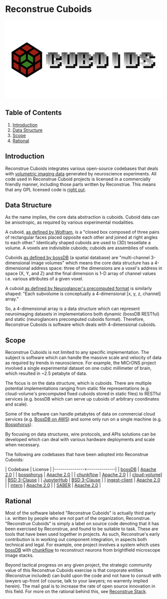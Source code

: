 # Reconstrue Cuboids

[![img](./by_topic/cuboids/images/logos/cuboids_combination_mark.png)](https://youtu.be/C5NiAoT3xsY)

<a id="org0a93fc7"></a>

## Table of Contents

1.  [Introduction](#org8f74601)
2.  [Data Structure](#orgdfb2796)
3.  [Scope](#orgf6f1c37)
4.  [Rational](#orgd1f0acd)


<a id="org8f74601"></a>

## Introduction

Reconstrue Cuboids integrates various open-source codebases that deals
with [volumetric imaging data](https://en.wikipedia.org/wiki/Volume_rendering) generated by neuroscience
experiments. All code used in Reconstrue Cuboid projects is licensed
in a commercially friendly manner, including those parts written by
Reconstrue. This means that any GPL licensed code is [right out](https://youtu.be/SNTzOBKs1bA?t=96).


<a id="orgdfb2796"></a>

## Data Structure

As the name implies, the core data abstraction is cuboids. Cuboid data
can be anisotropic, as required by various experimental modalities.

A cuboid, [as defined by Wolfram](https://mathworld.wolfram.com/Cuboid.html), is a "closed box composed of three
pairs of rectangular faces placed opposite each other and joined at
right angles to each other." Identically shaped cuboids are used to
(3D) tessellate a volume. A voxels are indivisible
cuboids; cuboids are assemblies of voxels.

Cuboids [as defined by bossDB](https://www.biorxiv.org/content/10.1101/217745v2.article-info) (a spatial database) are "multi-channel
3-dimensional image volumes" which means the core data structure has a
4-dimensional address space: three of the dimensions are a voxel's
address in space (X, Y, and Z) and the final dimension is 1-D array of
channel values i.e. various attributes of a given voxel.

A cuboid [as defined by Neuroglancer's precomputed format](https://github.com/google/neuroglancer/blob/master/src/neuroglancer/datasource/precomputed/volume.md) is similarly
shaped: "Each subvolume is conceptually a 4-dimensional [x, y, z,
channel] array."

So, a 4-dimensional array is a data structure which can represent
neuroimaging datasets in implementations both dynamic (bossDB RESTful)
and static (neuroglancers precomputed cuboids format). Therefore,
Reconstrue Cuboids is software which deals with 4-dimensional cuboids.


<a id="orgf6f1c37"></a>

## Scope

Reconstrue Cuboids is not limited to any specific implementation. The
subject is software which can handle the massive scale and velocity of
data as required by trends in neuroscience. For example, the MICrONS
project involved a single experimental dataset on one cubic millimeter
of brain, which resulted in ~2.5 petabyte of data.

The focus is on the data structure, which is cuboids. There are
multiple potential implementations ranging from static file
representations (e.g. cloud-volume's precomputed fixed cuboids stored
in static files) to RESTful services (e.g. bossDB which can serve up
cuboids of arbitrary coordinates and scale).

Some of the software can handle petabytes of data on commercial cloud
services (e.g. [BossDB on AWS](https://bossdb.org/)) and some only run on a single machine
(e.g. [Bossphorus](https://github.com/aplbrain/bossphorus)).

By focusing on data structures, wire protocols, and APIs solutions can
be developed which can deal with various hardware deployments and 
scale when necessary.

The following are codebases that have been adopted into Reconstrue
Cuboids:


| Codebase      | License      |
|---------------+--------------|
| [bossDB](https://github.com/jhuapl-boss/boss)                 | [Apache 2.0](https://github.com/jhuapl-boss/boss/blob/master/LICENSE.md)   |
| [bossphorus](https://github.com/aplbrain/bossphorus)          | [Apache 2.0](https://github.com/aplbrain/bossphorus/blob/master/LICENSE)   |
| [chunkflow](https://github.com/seung-lab/chunkflow)           | [Apache 2.0](https://github.com/seung-lab/chunkflow/blob/master/LICENSE)   |
| [cloud-volume](https://github.com/seung-lab/cloud-volume)]    | [BSD 3-Clause](https://github.com/seung-lab/cloud-volume/blob/master/LICENSE) |
| [JupyterHub](https://jupyter.org/hub)                         | [BSD 3-Clause](https://github.com/jupyterhub/jupyterhub/blob/master/COPYING.md) |
| [ingest-client](https://github.com/jhuapl-boss/ingest-client) | [Apache 2.0](https://github.com/jhuapl-boss/ingest-client/blob/master/LICENSE)   |
| [intern](https://github.com/jhuapl-boss/intern)               | [Apache 2.0](https://github.com/jhuapl-boss/intern/blob/master/license)   |
| [SABER](https://github.com/aplbrain/saber)                    | [Apache 2.0](https://github.com/aplbrain/saber/blob/master/LICENSE)   |



<a id="orgd1f0acd"></a>

## Rational

Most of the software labeled "Reconstrue Cuboids" is actually third
party i.e. written by people who are not part of the organization,
Reconstrue. "Reconstrue Cuboids" is simply a label on source code
denoting that it has been exercised by Reconstrue, and found to be
suitable to task. These are tools that have been used together in
projects. As such, Reconstrue's early contribution is in working out
component integration, in aspects both technical and legal. For
example, one project involves a system which uses [bossDB](https://bossdb.org/) with
[chunkflow](https://github.com/seung-lab/chunkflow) to reconstruct neurons from brightfield microscope image
stacks.

Beyond tactical progress on any given project, the strategic community
value of this Reconstrue Cuboids exercise is that corporate entities
(Reconstrue included) can build upon the code and not have to consult
with lawyers up-front (of course, talk to your lawyers; no warrenty
implied herein). The mail goal is to increase the rate of open source
innovation in this field. For more on the rational behind this, see
[Reconstrue Stack](https://github.com/reconstrue/presentations/blob/master/bioimage_2019/bioimage_2019_poster.pdf).

